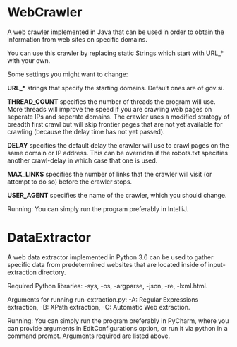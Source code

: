 # WebCrawler
 
A web crawler implemented in Java that can be used in order to obtain the information from web sites on specific domains. 
 
You can use this crawler by replacing static Strings which start with URL_* with your own.

Some settings you might want to change:

__URL\_\*__ strings that specify the starting domains. Default ones are of gov.si.

__THREAD_COUNT__ specifies the number of threads the program will use. More threads will improve the speed if you are crawling web pages on seperate IPs and seperate domains. The crawler uses a modified strategy of breadth first crawl but will skip frontier pages that are not yet available for crawling (because the delay time has not yet passed).

__DELAY__ specifies the default delay the crawler will use to crawl pages on the same domain or IP address. This can be overriden if the robots.txt specifies another crawl-delay in which case that one is used.

__MAX_LINKS__ specifies the number of links that the crawler will visit (or attempt to do so) before the crawler stops.

__USER_AGENT__ specifies the name of the crawler, which you should change.

Running:
You can simply run the program preferably in IntelliJ.


# DataExtractor

A web data extractor implemented in Python 3.6 can be used to gather specific data from predetermined websites that are located inside of input-extraction directory.

Required Python libraries:
-sys,
-os,
-argparse,
-json,
-re,
-lxml.html.

Arguments for running run-extraction.py:
-A: Regular Expressions extraction,
-B: XPath extraction,
-C: Automatic Web extraction.

Running:
You can simply run the program preferably in PyCharm, where you can provide arguments in EditConfigurations option, or run it via python in a command prompt. Arguments required are listed above.
